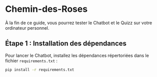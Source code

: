 # Chemin-des-Roses

À la fin de ce guide, vous pourrez tester le Chatbot et le Quizz sur votre ordinateur personnel.

## Étape 1 : Installation des dépendances
Pour lancer le Chatbot, installez les dépendances répertoriées dans le fichier `requirements.txt` :

```bash
pip install -r requirements.txt
